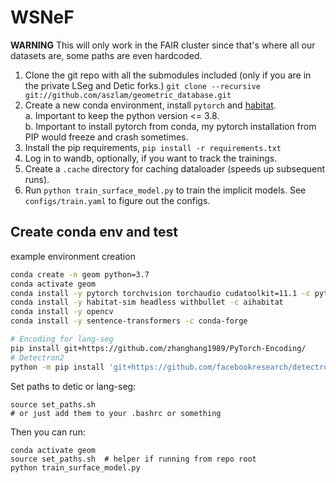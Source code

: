 # WSNeF

**WARNING** This will only work in the FAIR cluster since that's where all our datasets are, some paths are even hardcoded.

1. Clone the git repo with all the submodules included (only if you are in the private LSeg and Detic forks.) `git clone --recursive git://github.com/aszlam/geometric_database.git`
2. Create a new conda environment, install `pytorch` and [habitat](https://github.com/facebookresearch/habitat-sim#recommended-conda-packages).   
        a. Important to keep the python version <= 3.8.  
        b. Important to install pytorch from conda, my pytorch installation from PIP would freeze and crash sometimes.
3. Install the pip requirements, `pip install -r requirements.txt`
4. Log in to wandb, optionally, if you want to track the trainings.
5. Create a `.cache` directory for caching dataloader (speeds up subsequent runs).
5. Run `python train_surface_model.py` to train the implicit models. See `configs/train.yaml` to figure out the configs.


## Create conda env and test

example environment creation

```bash
conda create -n geom python=3.7
conda activate geom
conda install -y pytorch torchvision torchaudio cudatoolkit=11.1 -c pytorch-lts -c nvidia
conda install -y habitat-sim headless withbullet -c aihabitat
conda install -y opencv
conda install -y sentence-transformers -c conda-forge

# Encoding for lang-seg
pip install git+https://github.com/zhanghang1989/PyTorch-Encoding/
# Detectron2
python -m pip install 'git+https://github.com/facebookresearch/detectron2.git'
```

Set paths to detic or lang-seg:
```
source set_paths.sh
# or just add them to your .bashrc or something
```

Then you can run:
```
conda activate geom
source set_paths.sh  # helper if running from repo root
python train_surface_model.py
```
